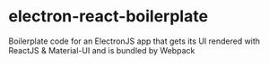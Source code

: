 # electron-react-boilerplate

Boilerplate code for an ElectronJS app that gets its UI rendered with ReactJS & Material-UI and is bundled by Webpack
